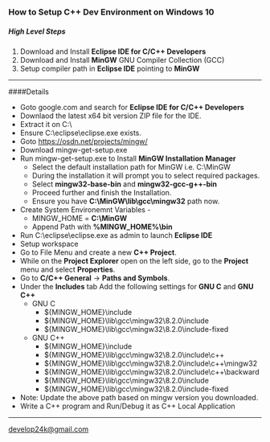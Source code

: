 ### How to Setup C++ Dev Environment on Windows 10

##### High Level Steps
1) Download and Install **Eclipse IDE for C/C++ Developers**
2) Download and Install **MinGW** GNU Compiler Collection (GCC)
3) Setup compiler path in **Eclipse IDE** pointing to **MinGW**

------------

####Details
- Goto google.com and search for **Eclipse IDE for C/C++ Developers**
- Downlaod the latest x64 bit version ZIP file for the IDE.
- Extract it on C:\
- Ensure C:\eclipse\eclipse.exe exists.
- Goto https://osdn.net/projects/mingw/
- Download mingw-get-setup.exe
- Run mingw-get-setup.exe to Install **MinGW Installation Manager**
	- Select the default installation path for MinGW i.e. C:\MinGW
	- During the installation it will prompt you to select required packages.
	- Select **mingw32-base-bin** and **mingw32-gcc-g++-bin**
	- Proceed further and finish the Installation.
	- Ensure you have **C:\MinGW\lib\gcc\mingw32** path now.
- Create System Environemnt Variables -
	-  MINGW_HOME = **C:\MinGW**
	- Append Path with **%MINGW_HOME%\bin** 
- Run C:\eclipse\eclipse.exe as admin to launch **Eclipse IDE**
- Setup workspace
- Go to File Menu and create a new **C++ Project**.
- While on the **Project Explorer** open on the left side, go to the **Project** menu and select **Properties**.
- Go to **C/C++ General** -> **Paths and Symbols**.
- Under the **Includes** tab Add the following settings for **GNU C** and **GNU C++**
	- GNU C
		- ${MINGW_HOME}\include
		- ${MINGW_HOME}\lib\gcc\mingw32\8.2.0\include
		- ${MINGW_HOME}\lib\gcc\mingw32\8.2.0\include-fixed
	- GNU C++
		- ${MINGW_HOME}\include
		- ${MINGW_HOME}\lib\gcc\mingw32\8.2.0\include\c++
		- ${MINGW_HOME}\lib\gcc\mingw32\8.2.0\include\c++\mingw32
		- ${MINGW_HOME}\lib\gcc\mingw32\8.2.0\include\c++\backward
		- ${MINGW_HOME}\lib\gcc\mingw32\8.2.0\include
		- ${MINGW_HOME}\lib\gcc\mingw32\8.2.0\include-fixed
- Note: Update the above path based on mingw version you downloaded.
- Write a C++ program and Run/Debug it as C++ Local Application


------------
develop24k@gmail.com
